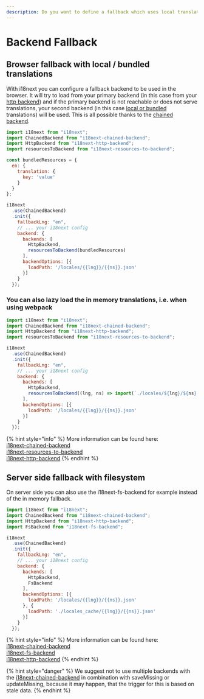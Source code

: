 ```yaml
---
description: Do you want to define a fallback which uses local translations?
---
```


# Backend Fallback

## Browser fallback with local / bundled translations

With i18next you can configure a fallback backend to be used in the browser. It will try to load from your primary backend (in this case from your [http backend](https://github.com/i18next/i18next-http-backend)) and if the primary backend is not reachable or does not serve translations, your second backend (in this case [local or bundled](https://github.com/i18next/i18next-resources-to-backend) translations) will be used. This is all possible thanks to the [chained backend](https://github.com/i18next/i18next-chained-backend).

```javascript
import i18next from "i18next";
import ChainedBackend from "i18next-chained-backend";
import HttpBackend from "i18next-http-backend";
import resourcesToBackend from "i18next-resources-to-backend";

const bundledResources = {
  en: {
    translation: {
      key: 'value'
    }
  }
};

i18next
  .use(ChainedBackend)
  .init({
    fallbackLng: "en",
    // ... your i18next config
    backend: {
      backends: [
        HttpBackend,
        resourcesToBackend(bundledResources)
      ],
      backendOptions: [{
        loadPath: '/locales/{{lng}}/{{ns}}.json'
      }]
    }
  });
```

### You can also lazy load the in memory translations, i.e. when using webpack

```javascript
import i18next from "i18next";
import ChainedBackend from "i18next-chained-backend";
import HttpBackend from "i18next-http-backend";
import resourcesToBackend from "i18next-resources-to-backend";

i18next
  .use(ChainedBackend)
  .init({
    fallbackLng: "en",
    // ... your i18next config
    backend: {
      backends: [
        HttpBackend,
        resourcesToBackend((lng, ns) => import(`./locales/${lng}/${ns}.json`))
      ],
      backendOptions: [{
        loadPath: '/locales/{{lng}}/{{ns}}.json'
      }]
    }
  });
```

{% hint style="info" %}
More information can be found here:\
[i18next-chained-backend](https://github.com/i18next/i18next-chained-backend)\
[i18next-resources-to-backend](https://github.com/i18next/i18next-resources-to-backend)\
[i18next-http-backend](https://github.com/i18next/i18next-http-backend)
{% endhint %}

## Server side fallback with filesystem

On server side you can also use the i18next-fs-backend for example instead of the in memory fallback.

```javascript
import i18next from "i18next";
import ChainedBackend from "i18next-chained-backend";
import HttpBackend from "i18next-http-backend";
import FsBackend from "i18next-fs-backend";

i18next
  .use(ChainedBackend)
  .init({
    fallbackLng: "en",
    // ... your i18next config
    backend: {
      backends: [
        HttpBackend,
        FsBackend
      ],
      backendOptions: [{
        loadPath: '/locales/{{lng}}/{{ns}}.json'
      }, {
        loadPath: './locales_cache/{{lng}}/{{ns}}.json'
      }]
    }
  });
```

{% hint style="info" %}
More information can be found here:\
[i18next-chained-backend](https://github.com/i18next/i18next-chained-backend)\
[i18next-fs-backend](https://github.com/i18next/i18next-fs-backend)\
[i18next-http-backend](https://github.com/i18next/i18next-http-backend)
{% endhint %}

{% hint style="danger" %}
We suggest not to use multiple backends with the [i18next-chained-backend](https://github.com/i18next/i18next-chained-backend) in combination with saveMissing or updateMissing, because it may happen, that the trigger for this is based on stale data.
{% endhint %}
